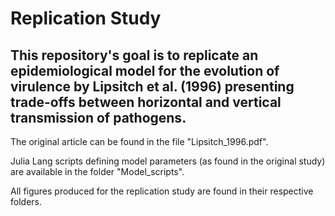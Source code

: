 # Replication Study

## This repository's goal is to replicate an epidemiological model for the evolution of virulence by Lipsitch et al. (1996) presenting trade-offs between horizontal and vertical transmission of pathogens.

The original article can be found in the file "Lipsitch_1996.pdf".

Julia Lang scripts defining model parameters (as found in the original study) are available in the folder "Model_scripts".

All figures produced for the replication study are found in their respective folders.
